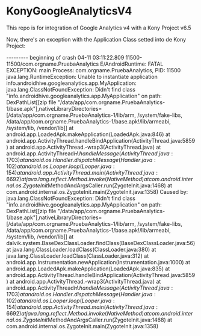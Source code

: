 # KonyGoogleAnalyticsV4

This repo is for integration of Google Analytics v4 with a Kony Project v6.5

Now, there's an exception with the Application Class setted into de Kony Project:

--------- beginning of crash
04-11 03:11:22.809 11500-11500/com.orgname.PruebaAnalytics E/AndroidRuntime: FATAL EXCEPTION: main
Process: com.orgname.PruebaAnalytics, PID: 11500
java.lang.RuntimeException: Unable to instantiate application info.androidhive.googleanalytics.app.MyApplication: java.lang.ClassNotFoundException: Didn't find class "info.androidhive.googleanalytics.app.MyApplication" on path: DexPathList[[zip file "/data/app/com.orgname.PruebaAnalytics-1/base.apk"],nativeLibraryDirectories=[/data/app/com.orgname.PruebaAnalytics-1/lib/arm, /system/fake-libs, /data/app/com.orgname.PruebaAnalytics-1/base.apk!/lib/armeabi, /system/lib, /vendor/lib]]
at android.app.LoadedApk.makeApplication(LoadedApk.java:846)
at android.app.ActivityThread.handleBindApplication(ActivityThread.java:5859)
at android.app.ActivityThread.-wrap3(ActivityThread.java)
at android.app.ActivityThread$H.handleMessage(ActivityThread.java:1703)
at android.os.Handler.dispatchMessage(Handler.java:102)
at android.os.Looper.loop(Looper.java:154)
at android.app.ActivityThread.main(ActivityThread.java:6692)
at java.lang.reflect.Method.invoke(Native Method)
at com.android.internal.os.ZygoteInit$MethodAndArgsCaller.run(ZygoteInit.java:1468)
at com.android.internal.os.ZygoteInit.main(ZygoteInit.java:1358)
Caused by: java.lang.ClassNotFoundException: Didn't find class "info.androidhive.googleanalytics.app.MyApplication" on path: DexPathList[[zip file "/data/app/com.orgname.PruebaAnalytics-1/base.apk"],nativeLibraryDirectories=[/data/app/com.orgname.PruebaAnalytics-1/lib/arm, /system/fake-libs, /data/app/com.orgname.PruebaAnalytics-1/base.apk!/lib/armeabi, /system/lib, /vendor/lib]]
at dalvik.system.BaseDexClassLoader.findClass(BaseDexClassLoader.java:56)
at java.lang.ClassLoader.loadClass(ClassLoader.java:380)
at java.lang.ClassLoader.loadClass(ClassLoader.java:312)
at android.app.Instrumentation.newApplication(Instrumentation.java:1000)
at android.app.LoadedApk.makeApplication(LoadedApk.java:835)
at android.app.ActivityThread.handleBindApplication(ActivityThread.java:5859) 
at android.app.ActivityThread.-wrap3(ActivityThread.java) 
at android.app.ActivityThread$H.handleMessage(ActivityThread.java:1703) 
at android.os.Handler.dispatchMessage(Handler.java:102) 
at android.os.Looper.loop(Looper.java:154) 
at android.app.ActivityThread.main(ActivityThread.java:6692) 
at java.lang.reflect.Method.invoke(Native Method) 
at com.android.internal.os.ZygoteInit$MethodAndArgsCaller.run(ZygoteInit.java:1468) 
at com.android.internal.os.ZygoteInit.main(ZygoteInit.java:1358) 
